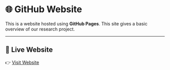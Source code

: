 # 🌐 GitHub Website

This is a website hosted using **GitHub Pages**. This site gives a basic overview of our research project.

---

## 🔗 Live Website

👉 [Visit Website]([https://caida.github.io/geofeedresearch/](https://hyechanlee1.github.io/Geofeed-Website/))
